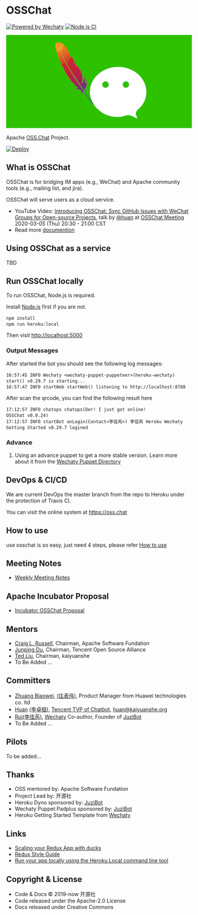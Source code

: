 # OSSChat

[![Powered by Wechaty](https://img.shields.io/badge/Powered%20By-Wechaty-brightgreen.svg)](https://github.com/wechaty/wechaty)
[![Node.js CI](https://github.com/kaiyuanshe/osschat/workflows/Node.js%20CI/badge.svg)](https://github.com/kaiyuanshe/osschat/actions?query=workflow%3A%22Node.js+CI%22)

[![OSS Chat](docs/images/osschat-640x320.png)](https://oss.chat)

Apache [OSS.Chat](https://oss.chat) Project.

[![Deploy](https://www.herokucdn.com/deploy/button.svg)](https://heroku.com/deploy)

## What is OSSChat

OSSChat is for bridging IM apps (e.g., WeChat) and Apache community tools (e.g., mailing list, and jira).

OSSChat will serve users as a cloud service.

- YouTube Video: [Introducing OSSChat: Sync GitHub Issues with WeChat Groups for Open-source Projects](https://youtu.be/HNksCmm_pvY), talk by [@huan](https://github.com/huan) at [OSSChat Meeting](https://shimo.im/docs/wGHydDxvWGjWKgDK) 2020-03-05 (Thu) 20:30 - 21:00 CST
- Read more [documention](https://osschat.readthedocs.io/en/latest/)

## Using OSSChat as a service

TBD

## Run OSSChat locally

To run OSSChat, Node.js is required.

Install [Node.js](https://nodejs.org) first if you are not.

```shell
npm install
npm run heroku:local
```

Then visit <http://localhost:5000>

### Output Messages

After started the bot you should see the following log messages:

```shell
16:57:45 INFO Wechaty <wechaty-puppet-puppeteer>(heroku-wechaty) start() v0.29.7 is starting...
16:57:47 INFO startWeb startWeb() listening to http://localhost:8788
```

After scan the qrcode, you can find the following result here

```shell
17:12:57 INFO chatops chatops(Der! I just got online!
OSSChat v0.0.24)
17:12:57 INFO startBot onLogin(Contact<李佳芮>) 李佳芮 Heroku Wechaty Getting Started v0.29.7 logined
```

### Advance

1. Using an advance puppet to get a more stable version. Learn more about it from the [Wechaty Puppet Directory](https://github.com/wechaty/wechaty-puppet/wiki/Directory)

## DevOps & CI/CD

We are current DevOps the master branch from the repo to Heroku under the protection of Travis CI.

You can visit the online system at <https://oss.chat>

## How to use

use osschat is so easy, just need 4 steps, please refer [How to use](https://github.com/kaiyuanshe/osschat/blob/master/docs/pages/how-to-use.md)

## Meeting Notes

- [Weekly Meeting Notes](https://shimo.im/docs/wGHydDxvWGjWKgDK)

## Apache Incubator Proposal

- [Incubator OSSChat Proposal](https://cwiki.apache.org/confluence/display/INCUBATOR/OSSBotProposal)

## Mentors

- [Craig L. Russell](https://github.com/clr-apache), Chairman, Apache Software Fundation
- [Junping Du](https://github.com/JunpingDu), Chairman, Tencent Open Source Alliance
- [Ted Liu](https://github.com/tedliu1), Chairman, kaiyuanshe
- To Be Added ...

## Committers

- [Zhuang Biaowei](https://github.com/zhuangbiaowei), [(庄表伟)](http://www.zhuangbiaowei.com/blog/), Product Manager from Huawei technologies co. ltd
- [Huan](https://github.com/huan) [(李卓桓)](http://linkedin.com/in/zixia), [Tencent TVP of Chatbot](https://cloud.tencent.com/tvp/138), <huan@kaiyuanshe.org>
- [Rui](https://github.com/lijiarui)[(李佳芮)](https://lijiarui.github.io), [Wechaty](https://github.com/wechaty/wechaty) Co-author, Founder of [JuziBot](https://www.botorange.com/)
- To Be Added ...

## Pilots

To be added...

## Thanks

- OSS mentored by: Apache Software Fundation
- Project Lead by: 开源社
- Heroku Dyno sponsored by: [JuziBot](https://www.juzi.bot)
- Wechaty Puppet Padplus sponsored by: [JuziBot](https://www.juzi.bot)
- Heroku Getting Started Template from [Wechaty](https://github.com/wechaty/)

## Links

- [Scaling your Redux App with ducks](https://www.freecodecamp.org/news/scaling-your-redux-app-with-ducks-6115955638be/)
- [Redux Style Guide](https://redux.js.org/style-guide/style-guide#do-not-put-non-serializable-values-in-state-or-actions)
- [Run your app locally using the Heroku Local command line tool](https://devcenter.heroku.com/articles/heroku-local)

## Copyright & License

- Code & Docs © 2019-now 开源社
- Code released under the Apache-2.0 License
- Docs released under Creative Commons
